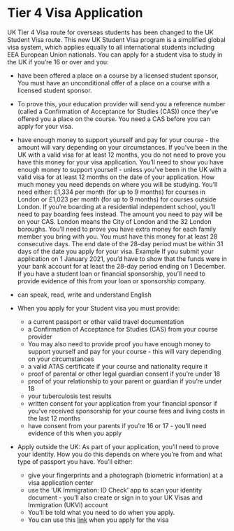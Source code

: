 # Tier 4 Visa Application    
UK Tier 4 Visa route for overseas students has been changed to the UK Student Visa route. This new UK Student Visa program is a simplified global visa system, which applies equally to all international students including EEA European Union nationals. 
You can apply for a student visa to study in the UK if you’re 16 or over and you:     

- have been offered a place on a course by a licensed student sponsor, You must have an unconditional offer of a place on a course with a licensed student sponsor.  
- To prove this, your education provider will send you a reference number (called a Confirmation of Acceptance for Studies (CAS)) once they’ve offered you a place on the course. You need a CAS before you can apply for your visa. 
- have enough money to support yourself and pay for your course - the amount will vary depending on your circumstances. If you’ve been in the UK with a valid visa for at least 12 months, you do not need to prove you have this money for your visa application. You’ll need to show you have enough money to support yourself - unless you’ve been in the UK with a valid visa for at least 12 months on the date of your application. How much money you need depends on where you will be studying. You’ll need either: £1,334 per month (for up to 9 months) for courses in London or £1,023 per month (for up to 9 months) for courses outside London. If you’re boarding at a residential independent school, you’ll need to pay boarding fees instead. The amount you need to pay will be on your CAS. London means the City of London and the 32 London boroughs. You’ll need to prove you have extra money for each family member you bring with you. You must have this money for at least 28 consecutive days. The end date of the 28-day period must be within 31 days of the date you apply for your visa. Example If you submit your application on 1 January 2021, you’d have to show that the funds were in your bank account for at least the 28-day period ending on 1 December. If you have a student loan or financial sponsorship, you’ll need to provide evidence of this from your loan or sponsorship company.
- can speak, read, write and understand English
- When you apply for your Student visa you must provide:
    - a current passport or other valid travel documentation
    - a Confirmation of Acceptance for Studies (CAS) from your course provider
    - You may also need to provide proof you have enough money to support yourself and pay for your course - this will vary depending on your circumstances
    - a valid ATAS certificate if your course and nationality require it 
    - proof of parental or other legal guardian consent if you’re under 18 
    - proof of your relationship to your parent or guardian if you’re under 18 
    - your tuberculosis test results 
    - written consent for your application from your financial sponsor if you’ve received sponsorship for your course fees and living costs in the last 12 months
    - have consent from your parents if you’re 16 or 17 - you’ll need evidence of this when you apply     

 - Apply outside the UK: As part of your application, you’ll need to prove your identity. How you do this depends on where you’re from and what type of passport you have. You’ll either:     
     - give your fingerprints and a photograph (biometric information) at a visa application center
     - use the ‘UK Immigration: ID Check’ app to scan your identity document - you’ll also create or sign in to your UK Visas and Immigration (UKVI) account
     - You’ll be told what you need to do when you apply. 
     - You can use this [link](https://www.gov.uk/student-visa/apply) when you apply for the visa
     
     
    
